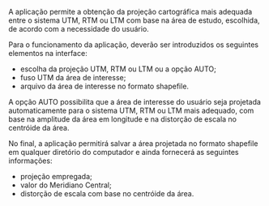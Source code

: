 A aplicação permite a obtenção da projeção cartográfica mais adequada entre o sistema UTM, RTM ou LTM com base na área de estudo, escolhida, de acordo com a necessidade do usuário.

Para o funcionamento da aplicação, deverão ser introduzidos os seguintes elementos na interface: 
  * escolha da projeção UTM, RTM ou LTM ou a opção AUTO;
  * fuso UTM da área de interesse;
  * arquivo da área de interesse no formato shapefile.
  
A opção AUTO possibilita que a área de interesse do usuário seja projetada automaticamente para o sistema UTM, RTM ou LTM mais adequado, com base na amplitude da área em longitude e na distorção de escala no centróide da área.

No final, a aplicação permitirá salvar a área projetada no formato shapefile em qualquer diretório do computador e ainda fornecerá as seguintes informações:
  * projeção empregada;
  * valor do Meridiano Central;
  * distorção de escala com base no centróide da área.
  

